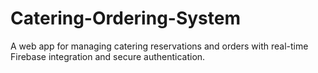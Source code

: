 # Catering-Ordering-System
A web app for managing catering reservations and orders with real-time Firebase integration and secure authentication.
